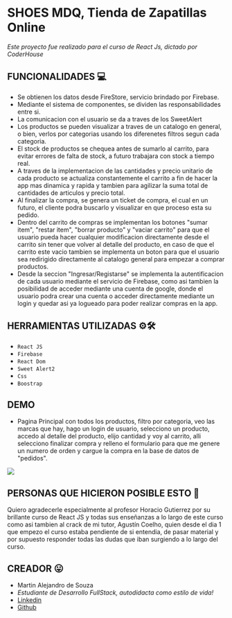 # SHOES MDQ, Tienda de Zapatillas Online

_Este proyecto fue realizado para el curso de React Js, dictado por CoderHouse_

## FUNCIONALIDADES 💻

- Se obtienen los datos desde FireStore, servicio brindado por Firebase.
- Mediante el sistema de componentes, se dividen las responsabilidades entre si.
- La comunicacion con el usuario se da a traves de los SweetAlert
- Los productos se pueden visualizar a traves de un catalogo en general, o bien, verlos por categorias usando los diferenetes filtros segun cada categoria.
- El stock de productos se chequea antes de sumarlo al carrito, para evitar errores de falta de stock, a futuro trabajara con stock a tiempo real.
- A traves de la implementacion de las cantidades y precio unitario de cada producto se actualiza constantemente el carrito a fin de hacer la app mas dinamica y rapida y tambien para agilizar la suma total de cantidades de articulos y precio total. 
- Al finalizar la compra, se genera un ticket de compra, el cual en un futuro, el cliente podra buscarlo y visualizar en que proceso esta su pedido.
- Dentro del carrito de compras se implementan los botones "sumar item", "restar item", "borrar producto" y "vaciar carrito" para que el usuario pueda hacer cualquier modificacion directamente desde el carrito sin tener que volver al detalle del producto, en caso de que el carrito este vacio tambien se implementa un boton para que el usuario sea redirigido directamente al catalogo general para empezar a comprar productos.
- Desde la seccion "Ingresar/Registarse" se implementa la autentificacion de cada usuario mediante el servicio de Firebase, como asi tambien la posibilidad de acceder mediante una cuenta de google, donde el usuario podra crear una cuenta o acceder directamente mediante un login y quedar asi ya logueado para poder realizar compras en la app.

## HERRAMIENTAS UTILIZADAS ⚙️🛠️
- `React JS`
- `Firebase`
- `React Dom`
- `Sweet Alert2`
- `Css`
- `Boostrap`

## DEMO

- Pagina Principal con todos los productos, filtro por categoria, veo las marcas que hay, hago un login de usuario, selecciono un producto, accedo al detalle del producto, elijo cantidad y voy al carrito, alli selecciono finalizar compra y relleno el formulario para que me genere un numero de orden y cargue la compra en la base de datos de "pedidos".

<img src="./public/assets/shoesMDQ.gif" />


## PERSONAS QUE HICIERON POSIBLE ESTO 🙏

Quiero agradecerle especialmente al profesor Horacio Gutierrez por su brillante curso de React JS y todas sus enseñanzas a lo largo de este curso como asi tambien al crack de mi tutor, Agustín Coelho, quien desde el dia 1 que empezo el curso estaba pendiente de si entendia, de pasar material y por supuesto responder todas las dudas que iban surgiendo a lo largo del curso.


## CREADOR 😛
- Martin Alejandro de Souza
- _Estudiante de Desarrollo FullStack, autodidacta como estilo de vida!_
- [Linkedin](https://www.linkedin.com/in/martindesouza86)
- [Github](https://github.com/mardesouza86)